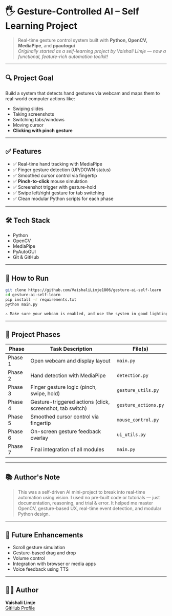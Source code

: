 # 🖐️ Gesture-Controlled AI – Self Learning Project

> Real-time gesture control system built with **Python, OpenCV, MediaPipe**, and **pyautogui**  
> _Originally started as a self-learning project by Vaishali Limje — now a functional, feature-rich automation toolkit!_

---

## 🔍 Project Goal

Build a system that detects hand gestures via webcam and maps them to real-world computer actions like:
- Swiping slides
- Taking screenshots
- Switching tabs/windows
- Moving cursor
- **Clicking with pinch gesture**

---

## ✅ Features

- ✅ Real-time hand tracking with MediaPipe
- ✅ Finger gesture detection (UP/DOWN status)
- ✅ Smoothed cursor control via fingertip
- ✅ **Pinch-to-click** mouse simulation
- ✅ Screenshot trigger with gesture-hold
- ✅ Swipe left/right gesture for tab switching
- ✅ Clean modular Python scripts for each phase

---

## 🛠️ Tech Stack

- Python
- OpenCV
- MediaPipe
- PyAutoGUI
- Git & GitHub

---

## 🚀 How to Run

```bash
git clone https://github.com/VaishaliLimje1806/gesture-ai-self-learn
cd gesture-ai-self-learn
pip install -r requirements.txt
python main.py

⚠️ Make sure your webcam is enabled, and use the system in good lighting conditions.
```

---
## 📁 Project Phases

| Phase    | Task Description                                         | File(s)              |
|----------|----------------------------------------------------------|----------------------|
| Phase 1  | Open webcam and display layout                           | `main.py`            |
| Phase 2  | Hand detection with MediaPipe                            | `detection.py`       |
| Phase 3  | Finger gesture logic (pinch, swipe, hold)                | `gesture_utils.py`   |
| Phase 4  | Gesture-triggered actions (click, screenshot, tab switch)| `gesture_actions.py` |
| Phase 5  | Smoothed cursor control via fingertip                   | `mouse_control.py`   |
| Phase 6  | On-screen gesture feedback overlay                       | `ui_utils.py`        |
| Phase 7  | Final integration of all modules                         | `main.py`            |

---

## 📚 Author's Note

> This was a self-driven AI mini-project to break into real-time automation using vision.
I used no pre-built code or tutorials — just documentation, reasoning, and trial & error.
It helped me master OpenCV, gesture-based UX, real-time event detection, and modular Python design.

---

## 🌟 Future Enhancements

- Scroll gesture simulation  
- Gesture-based drag and drop  
- Volume control  
- Integration with browser or media apps  
- Voice feedback using TTS

---

## 👩‍💻 Author

**Vaishali Limje**  
[GitHub Profile](https://github.com/VaishaliLimje1806)

